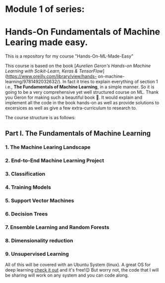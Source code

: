 # Module 1 of series:
  # Hands-On Fundamentals of Machine Learing made easy.
  This is a repository for my course "Hands-On-ML-Made-Easy"
  
  This course is based on the book [*Aurelien Geron's Hands-on Machine Learning with Scikit-Learn, Keras & TensorFlow*](https://www.oreilly.com/library/view/hands- on-machine-learning/9781492032632/). In fact it tries to explain everything of section 1 i.e., **The Fundamentals of Machine Learning**, in a simple manner. So it is going to be a very comprehensive yet well structured course on ML. Thank you Geron for making such a beautiful book 🙏. It would explain and implement all the code in the book hands-on as well as provide solutions to excersices as well as give a few extra-curriculum to research to.
  
  The course structure is as follows:
  ## Part I. The Fundamentals of Machine Learning
   ### 1. The Machine Learing Landscape
   ### 2. End-to-End Machine Learning Project
   ### 3. Classification
   ### 4. Training Models
   ### 5. Support Vector Machines
   ### 6. Decision Trees
   ### 7. Ensemble Learning and Random Forests
   ### 8. Dimensionality reduction
   ### 9. Unsupervised Learning
  
  All of this will be covered with an Ubuntu System (linux). A great OS for deep learning [check it out](https://ubuntu.com/) and it's free!😉
  But worry not, the code that I will be sharing will work on any system and you can code along.


